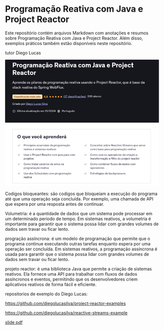 # Programação Reativa com Java e Project Reactor

Este repositório contém arquivos Markdown com anotações e resumos sobre Programação Reativa com Java e Project Reactor. Além disso, exemplos práticos também estão disponíveis neste repositório.

tutor Diego Lucas

![alt text](image.png)


Codigos bloqueantes: são codigos que bloqueiam a execução do programa até que uma operação seja concluída. Por exemplo, uma chamada de API que espera por uma resposta antes de continuar.

Volumetria: é a quantidade de dados que um sistema pode processar em um determinado período de tempo. Em sistemas reativos, a volumetria é importante para garantir que o sistema possa lidar com grandes volumes de dados sem travar ou ficar lento.

progração assíncrona: é um modelo de programação que permite que o programa continue executando outras tarefas enquanto espera por uma operação ser concluída. Em sistemas reativos, a programação assíncrona é usada para garantir que o sistema possa lidar com grandes volumes de dados sem travar ou ficar lento.

projeto reactor: é uma biblioteca Java que permite a criação de sistemas reativos. Ela fornece uma API para trabalhar com fluxos de dados assíncronos e eventos, permitindo que os desenvolvedores criem aplicativos reativos de forma fácil e eficiente.


repositorios de exemplo do Diego Lucas:

https://github.com/diegolucasilva/project-reactor-examples


https://github.com/diegolucasilva/reactive-streams-example


[slide pdf](./projeto-reactor.pdf)


